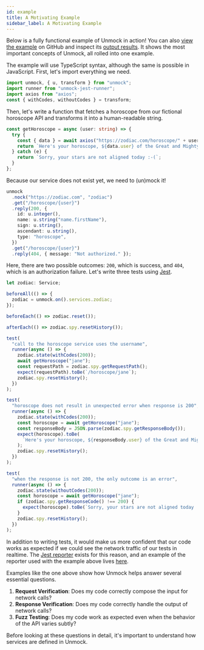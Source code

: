 ```yaml
---
id: example
title: A Motivating Example
sidebar_label: A Motivating Example
---
```


Below is a fully functional example of Unmock in action! You can also [view the example](https://github.com/meeshkan/unmock-examples/tree/master/starter) on GitHub and inspect its [output results](http://htmlpreview.github.io/?https://github.com/meeshkan/unmock-examples/blob/add-report-to-git/starter/__unmock__/unmock-report.html). It shows the most important concepts of Unmock, all rolled into one example.

The example will use TypeScript syntax, although the same is possible in JavaScript. First, let's import everything we need.

```ts
import unmock, { u, transform } from "unmock";
import runner from "unmock-jest-runner";
import axios from "axios";
const { withCodes, withoutCodes } = transform;
```

Then, let's write a function that fetches a horoscope from our fictional horoscope API and transforms it into a human-readable string.

```ts
const getHoroscope = async (user: string) => {
  try {
    const { data } = await axios("https://zodiac.com/horoscope/" + user);
    return `Here's your horoscope, ${data.user} of the Great and Mighty sign ${data.sign}. ${data.horoscope}.`;
  } catch (e) {
    return `Sorry, your stars are not aligned today :-(`;
  }
};
```

Because our service does not exist yet, we need to (un)mock it!

```ts
unmock
  .nock("https://zodiac.com", "zodiac")
  .get("/horoscope/{user}")
  .reply(200, {
    id: u.integer(),
    name: u.string("name.firstName"),
    sign: u.string(),
    ascendant: u.string(),
    type: "horoscope",
  })
  .get("/horoscope/{user}")
  .reply(404, { message: "Not authorized." });
```

<!-- alex ignore failure -->
Here, there are two possible outcomes: `200`, which is success, and `404`, which is an authorization failure. Let's write three tests using [Jest](https://jestjs.io).

```ts
let zodiac: Service;

beforeAll(() => {
  zodiac = unmock.on().services.zodiac;
});

beforeEach(() => zodiac.reset());

afterEach(() => zodiac.spy.resetHistory());

test(
  "call to the horoscope service uses the username",
  runner(async () => {
    zodiac.state(withCodes(200));
    await getHoroscope("jane");
    const requestPath = zodiac.spy.getRequestPath();
    expect(requestPath).toBe(`/horoscope/jane`);
    zodiac.spy.resetHistory();
  })
);

test(
  "horoscope does not result in unexpected error when response is 200",
  runner(async () => {
    zodiac.state(withCodes(200));
    const horoscope = await getHoroscope("jane");
    const responseBody = JSON.parse(zodiac.spy.getResponseBody());
    expect(horoscope).toBe(
      `Here's your horoscope, ${responseBody.user} of the Great and Mighty sign ${responseBody.sign}. ${responseBody.horoscope}.`
    );
    zodiac.spy.resetHistory();
  })
);

test(
  "when the response is not 200, the only outcome is an error",
  runner(async () => {
    zodiac.state(withoutCodes(200));
    const horoscope = await getHoroscope("jane");
    if (zodiac.spy.getResponseCode() !== 200) {
      expect(horoscope).toBe(`Sorry, your stars are not aligned today :-(`);
    }
    zodiac.spy.resetHistory();
  })
);
```

In addition to writing tests, it would make us more confident that our code works as expected if we could see the network traffic of our tests in realtime. The [Jest reporter](jest-reporter.md) exists for this reason, and an example of the reporter used with the example above lives [here](http://htmlpreview.github.io/?https://github.com/meeshkan/unmock-examples/blob/add-report-to-git/starter/__unmock__/unmock-report.html).

Examples like the one above show how Unmock helps answer several essential questions.

1. **Request Verification**: Does my code correctly compose the input for network calls?
1. **Response Verification**: Does my code correctly handle the output of network calls?
1. **Fuzz Testing**: Does my code work as expected even when the behavior of the API varies subtly?

Before looking at these questions in detail, it's important to understand how services are defined in Unmock.
